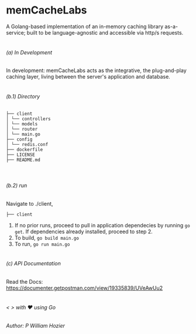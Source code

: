 # memCacheLabs

A Golang-based implementation of an in-memory caching library as-a-service; built to be language-agnostic and accessible via http/s requests. <br><br>

###### (a) In Development

In development: memCacheLabs acts as the integrative, the plug-and-play caching layer, living between the server's application and database. <br><br>

###### (b.1) Directory

`├── client` <br>
`│ └── controllers` <br>
`│ └── models` <br>
`│ └── router` <br>
`│ └── main.go` <br>
`├── config` <br>
`│ └── redis.conf` <br>
`├── dockerfile` <br>
`├── LICENSE` <br>
`├── README.md` <br><br><br>

###### (b.2) run

Navigate to ./client,

`├── client` <br>

1. If no prior runs, proceed to pull in application dependecies by running `go get`. If dependencies already installed, proceed to step 2.
2. To build, `go build main.go`
3. To run, `go run main.go` <br><br>

###### (c) API Documentation

Read the Docs: https://documenter.getpostman.com/view/19335839/UVeAwUu2
<br><br>

###### < > with ♥ using Go

###### Author: P William Hozier

